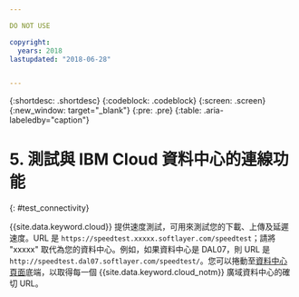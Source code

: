 ```yaml
---

DO NOT USE

copyright:
  years: 2018
lastupdated: "2018-06-28"


---
```


{:shortdesc: .shortdesc}
{:codeblock: .codeblock}
{:screen: .screen}
{:new_window: target="_blank"}
{:pre: .pre}
{:table: .aria-labeledby="caption"}

# 5. 測試與 IBM Cloud 資料中心的連線功能
{: #test_connectivity}

{{site.data.keyword.cloud}} 提供速度測試，可用來測試您的下載、上傳及延遲速度。URL 是 `https://speedtest.xxxxx.softlayer.com/speedtest`；請將 "xxxxx" 取代為您的資料中心。例如，如果資料中心是 DAL07，則 URL 是 `http://speedtest.dal07.softlayer.com/speedtest/`。您可以捲動至[資料中心頁面](https://www.ibm.com/cloud-computing/bluemix/data-centers)底端，以取得每一個 {{site.data.keyword.cloud_notm}} 廣域資料中心的確切 URL。

